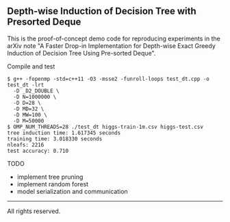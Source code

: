 ## Depth-wise Induction of Decision Tree with Presorted Deque

This is the proof-of-concept demo code for reproducing experiments in the arXiv note "A Faster Drop-in Implementation for Depth-wise Exact Greedy Induction of Decision Tree Using Pre-sorted Deque".




Compile and test

```
$ g++ -fopenmp -std=c++11 -O3 -msse2 -funroll-loops test_dt.cpp -o test_dt -lrt
  -D _D2_DOUBLE \
  -D N=1000000 \
  -D D=28 \
  -D MD=32 \
  -D MW=100 \
  -D M=50000
$ OMP_NUM_THREADS=28 ./test_dt higgs-train-1m.csv higgs-test.csv
tree induction time: 1.617345 seconds
training time: 3.018330 seconds
nleafs: 2216
test accuracy: 0.710
```

TODO

- implement tree pruning
- implement random forest
- model serialization and communication


----
All rights reserved.
